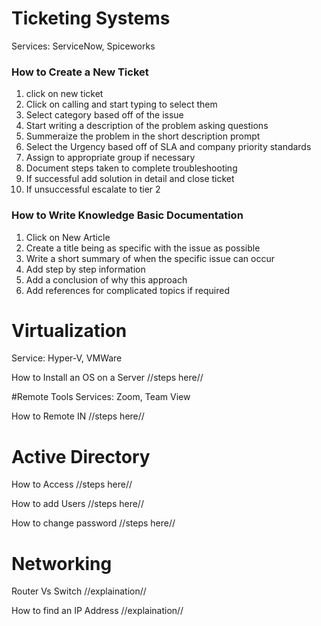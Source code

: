 # Ticketing Systems
Services: ServiceNow, Spiceworks

### How to Create a New Ticket
1. click on new ticket
2. Click on calling and start typing to select them
3. Select category based off of the issue
4. Start writing a description of the problem asking questions
5. Summeraize the problem in the short description prompt
6. Select the Urgency based off of SLA and company priority standards
7. Assign to appropriate group if necessary 
8. Document steps taken to complete troubleshooting
9. If successful add solution in detail and close ticket
10. If unsuccessful escalate to tier 2

### How to Write Knowledge Basic Documentation
1. Click on New Article
2. Create a title being as specific with the issue as possible
3. Write a short summary of when the specific issue can occur
4. Add step by step information 
5. Add a conclusion of why this approach 
6. Add references for complicated topics if required

# Virtualization
Service: Hyper-V, VMWare

How to Install an OS on a Server
//steps here//

#Remote Tools
Services: Zoom, Team View

How to Remote IN
//steps here//

# Active Directory

How to Access
//steps here//

How to add Users
//steps here//

How to change password
//steps here//

# Networking

Router Vs Switch
//explaination//

How to find an IP Address
//explaination//
